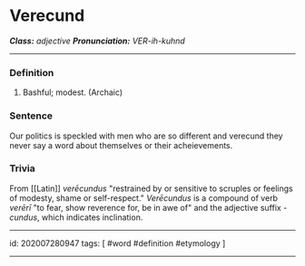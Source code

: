 # Verecund
**_Class:_** *adjective*
**_Pronunciation:_** *VER-ih-kuhnd*

---

### Definition
1. Bashful; modest. (Archaic)
### Sentence
Our politics is speckled with men who are so different and verecund they never say a word about themselves or their acheievements.

### Trivia
From [[Latin]] *verēcundus* "restrained by or sensitive to scruples or feelings of modesty, shame or self-respect." *Verēcundus* is a compound of verb *verērī* "to fear, show reverence for, be in awe of" and the adjective suffix *-cundus*, which indicates inclination.

---

id: 202007280947
tags: [ #word #definition #etymology  ]

---

